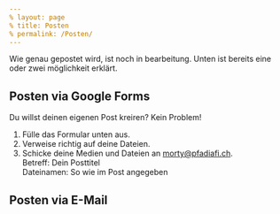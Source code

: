 ```yaml
---
% layout: page
% title: Posten
% permalink: /Posten/
---
```



Wie genau gepostet wird, ist noch in bearbeitung. Unten ist bereits eine oder zwei möglichkeit erklärt.

## Posten via Google Forms
Du willst deinen eigenen Post kreiren? Kein Problem!  
1. Fülle das Formular unten aus.
2. Verweise richtig auf deine Dateien.
2. Schicke deine Medien und Dateien an [morty@pfadiafi.ch](mailto:morty@pfadiafi.ch).  
Betreff: Dein Posttitel  
Dateinamen: So wie im Post angegeben

## Posten via E-Mail
